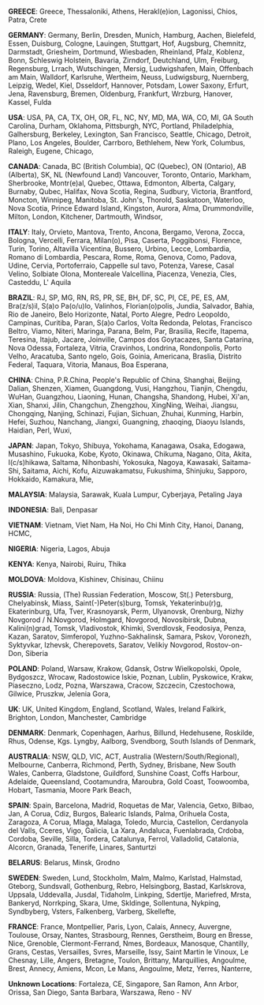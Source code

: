 **GREECE**: 
Greece, Thessaloniki, Athens, Herakl(e)ion, Lagonissi, Chios, Patra, Crete

**GERMANY**: 
Germany, Berlin, Dresden, Munich, Hamburg, Aachen, Bielefeld, Essen, Duisburg, Cologne, Lauingen, Stuttgart, Hof, Augsburg, Chemnitz, Darmstadt, Griesheim, Dortmund, Wiesbaden, Rheinland, Pfalz, Koblenz, Bonn, Schleswig Holstein, Bavaria, Zirndorf, Deutchland, Ulm, Freiburg, Regensburg, Lrrach, Wutschingen, Mersig, Ludwigshafen, Main, Offenbach am Main, Walldorf, Karlsruhe, Wertheim, Neuss, Ludwigsburg, Nuernberg, Leipzig, Wedel, Kiel, Dsseldorf, Hannover, Potsdam, Lower Saxony, Erfurt, Jena, Ravensburg, Bremen, Oldenburg, Frankfurt, Wrzburg, Hanover, Kassel, Fulda

**USA**:
USA, PA, CA, TX, OH, OR, FL, NC, NY, MD, MA, WA, CO, MI, GA
South Carolina, Durham, Oklahoma, Pittsburgh, NYC, Portland, Philadelphia, Galhersburg, Berkeley, Lexington, San Francisco, Seattle, Chicago, Detroit, Plano, Los Angeles, Boulder, Carrboro, Bethlehem, New York, Columbus, Raleigh, Eugene, Chicago, 

**CANADA**:
Canada, BC (British Columbia), QC (Quebec), ON (Ontario), AB (Alberta), SK, NL (Newfound Land)
Vancouver, Toronto, Ontario, Markham, Sherbrooke, Montr(e)al, Quebec, Ottawa, Edmonton, Alberta, Calgary, Burnaby, Qubec, Halifax, Nova Scotia, Regina, Sudbury, Victoria, Brantford, Moncton, Winnipeg, Manitoba, St. John's, Thorold, Saskatoon, Waterloo, Nova Scotia, Prince Edward Island, Kingston, Aurora, Alma, Drummondville, Milton, London, Kitchener, Dartmouth, Windsor, 

**ITALY**:
Italy, Orvieto, Mantova, Trento, Ancona, Bergamo, Verona, Zocca, Bologna, Vercelli, Ferrara, Milan(o), Pisa, Caserta, Poggibonsi, Florence, Turin, Torino, Altavilla Vicentina, Bussero, Urbino, Lecce, Lombardia, Romano di Lombardia, Pescara, Rome, Roma, Genova, Como, Padova, Udine, Cervia, Portoferraio, Cappelle sul tavo, Potenza, Varese, Casal Velino, Solbiate Olona, Montereale Valcellina, Piacenza, Venezia, Cles, Casteddu, L' Aquila

**BRAZIL**:
RJ, SP, MG, RN, RS, PR, SE, BH, DF, SC, PI, CE, PE, ES, AM, 
Bra(z/s)il, S(a)o Pa(o/u)lo, Valinhos, Florian(o)polis, Jundia, Salvador, Bahia, Rio de Janeiro, Belo Horizonte, Natal, Porto Alegre, Pedro Leopoldo, Campinas, Curitiba, Paran, S(a)o Carlos, Volta Redonda, Pelotas, Francisco Beltro, Viamo, Niteri, Maringa, Parana, Belm, Par, Brasilia, Recife, Itapema, Teresina, Itajub, Jacare, Joinville, Campos dos Goytacazes, Santa Catarina, Nova Odessa, Fortaleza, Vitria, Cravinhos, Londrina, Rondonpolis, Porto Velho, Aracatuba, Santo ngelo, Gois, Goinia, Americana, Braslia, Distrito Federal, Taquara, Vitoria, Manaus, Boa Esperana, 

**CHINA**:
China, P.R.China, People's Republic of China, Shanghai, Beijing, Dalian, Shenzen, Xiamen, Guangdong, Vusi, Hangzhou, Tianjin, Chengdu, WuHan, Guangzhou, Liaoning, Hunan, Changsha, Shandong, Hubei, Xi'an, Xian, Shanxi, Jilin, Changchun, Zhengzhou, XingNing, Weihai, Jiangsu, Chongqing, Nanjing, Schinazi, Fujian, Sichuan, Zhuhai, Kunming, Harbin, Hefei, Suzhou, Nanchang, Jiangxi, Guangning, zhaoqing, Diaoyu Islands, Haidian, Perl, Wuxi, 

**JAPAN**:
Japan, Tokyo, Shibuya, Yokohama, Kanagawa, Osaka, Edogawa, Musashino, Fukuoka, Kobe, Kyoto, Okinawa, Chikuma, Nagano, Oita, Akita, I(c/s)hikawa, Saltama, Nihonbashi, Yokosuka, Nagoya, Kawasaki, Saitama-Shi, Saitama, Aichi, Kofu, Aizuwakamatsu, Fukushima, Shinjuku, Sapporo, Hokkaido, Kamakura, Mie, 

**MALAYSIA**:
Malaysia, Sarawak, Kuala Lumpur, Cyberjaya, Petaling Jaya

**INDONESIA**:
Bali, Denpasar

**VIETNAM**:
Vietnam, Viet Nam, Ha Noi, Ho Chi Minh City, Hanoi, Danang, HCMC, 

**NIGERIA**:
Nigeria, Lagos, Abuja

**KENYA**:
Kenya, Nairobi, Ruiru, Thika

**MOLDOVA**:
Moldova, Kishinev, Chisinau, Chiinu

**RUSSIA**:
Russia, (The) Russian Federation, Moscow, St(.) Petersburg, Chelyabinsk, Miass, Saint(-)Peter(s)burg, Tomsk, Yekaterinbu(r)g, Ekaterinburg, Ufa, Tver, Krasnoyarsk, Perm, Ulyanovsk, Orenburg, Nizhy Novgorod / N.Novgorod, Holmgard, Novgorod, Novosibirsk, Dubna, Kalini(n)grad, Tomsk, Vladivostok, Khimki, Sverdlovsk, Feodosiya, Penza, Kazan, Saratov, Simferopol, Yuzhno-Sakhalinsk, Samara, Pskov, Voronezh, Syktyvkar, Izhevsk, Cherepovets, Saratov, Velikiy Novgorod, Rostov-on-Don, Siberia

**POLAND**:
Poland, Warsaw, Krakow, Gdansk, Ostrw Wielkopolski, Opole, Bydgoszcz, Wrocaw, Radostowice Iskie, Poznan, Lublin, Pyskowice, Krakw, Piaseczno, Lodz, Pozna, Warszawa, Cracow, Szczecin, Czestochowa, Gilwice, Pruszkw, Jelenia Gora, 

**UK**:
UK, United Kingdom, England, Scotland, Wales, Ireland
Falkirk, Brighton, London, Manchester, Cambridge

**DENMARK**:
Denmark, Copenhagen, Aarhus, Billund, Hedehusene, Roskilde, Rhus, Odense, Kgs. Lyngby, Aalborg, Svendborg, South Islands of Denmark, 

**AUSTRALIA**:
NSW, QLD, VIC, ACT, 
Australia (Western/South/Regional), Melbourne, Canberra, Richmond, Perth, Sydney, Brisbane, New South Wales, Canberra, Gladstone, Guildford, Sunshine Coast, Coffs Harbour, Adelaide, Queensland, Cootamundra, Maroubra, Gold Coast, Toowoomba, Hobart, Tasmania, Moore Park Beach, 

**SPAIN**:
Spain, Barcelona, Madrid, Roquetas de Mar, Valencia, Getxo, Bilbao, Jan, A Corua, Cdiz, Burgos, Balearic Islands, Palma, Orihuela Costa, Zaragoza, A Corua, Mlaga, Malaga, Toledo, Murcia, Castellon, Cerdanyola del Valls, Cceres, Vigo, Galicia, La Xara, Andaluca, Fuenlabrada, Crdoba, Cordoba, Seville, Silla, Tordera, Catalunya, Ferrol, Valladolid, Catalonia, Alcorcn, Granada, Tenerife, Linares, Santurtzi

**BELARUS**:
Belarus, Minsk, Grodno

**SWEDEN**:
Sweden, Lund, Stockholm, Malm, Malmo, Karlstad, Halmstad, Gteborg, Sundsvall, Gothenburg, Rebro, Helsingborg, Bastad, Karlskrova, Uppsala, Uddevalla, Jusdal, Tidaholm, Linkping, Sdertlje, Mariefred, Mrsta, Bankeryd, Norrkping, Skara, Ume, Skldinge, Sollentuna, Nykping, Syndbyberg, Vsters, Falkenberg, Varberg, Skellefte, 

**FRANCE**:
France, Montpellier, Paris, Lyon, Calais, Annecy, Auvergne, Toulouse, Orsay, Nantes, Strasbourg, Rennes, Gerstheim, Bourg en Bresse, Nice, Grenoble, Clermont-Ferrand, Nmes, Bordeaux, Manosque, Chantilly, Grans, Cestas, Versailles, Svres, Marseille, Issy, Saint Martin le Vinoux, Le Chesnay, Lille, Angers, Bretagne, Toulon, Brittany, Marquillies, Angoulme, Brest, Annecy, Amiens, Mcon, Le Mans, Angoulme, Metz, Yerres, Nanterre, 


**Unknown Locations**:
Fortaleza, CE, Singapore, San Ramon, Ann Arbor, Orissa, San Diego, Santa Barbara, Warszawa, Reno - NV
